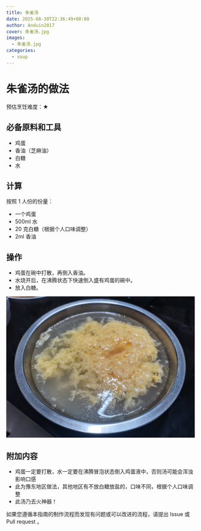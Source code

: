 ```yaml
---
title: 朱雀汤
date: 2025-08-30T22:36:49+08:00
author: Anduin2017
cover: 朱雀汤.jpg
images:
  - 朱雀汤.jpg
categories:
  - soup
---
```


# 朱雀汤的做法

预估烹饪难度：★

## 必备原料和工具

- 鸡蛋
- 香油（芝麻油）
- 白糖
- 水

## 计算

按照 1 人份的份量：

- 一个鸡蛋
- 500ml 水
- 20 克白糖（根据个人口味调整）
- 2ml 香油

## 操作

- 鸡蛋在碗中打散，再倒入香油。
- 水烧开后，在沸腾状态下快速倒入盛有鸡蛋的碗中。
- 放入白糖。

![示例菜成品](./朱雀汤.jpg)

## 附加内容

- 鸡蛋一定要打散，水一定要在沸腾冒泡状态倒入鸡蛋液中，否则汤可能会浑浊影响口感
- 此为豫东地区做法，其他地区有不放白糖放盐的，口味不同，根据个人口味调整
- 此汤乃去火神器！

如果您遵循本指南的制作流程而发现有问题或可以改进的流程，请提出 Issue 或 Pull request 。
